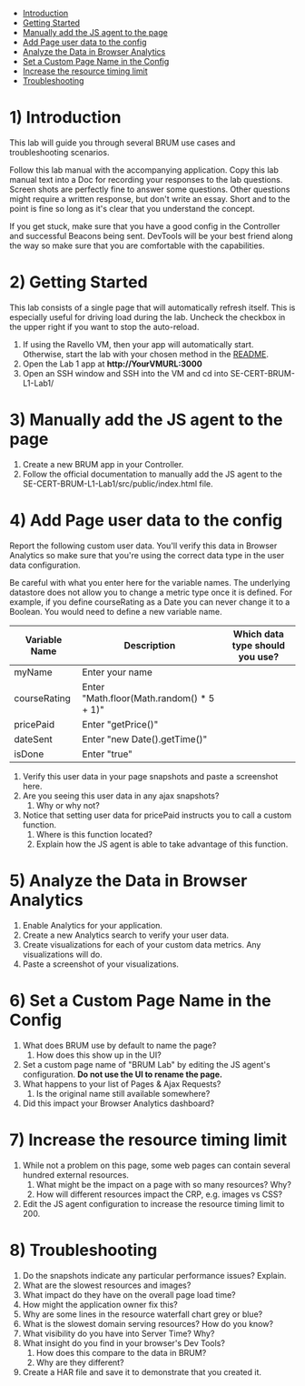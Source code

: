 - [Introduction](#introduction)
- [Getting Started](#getting-started)
- [Manually add the JS agent to the page](#manually-add-the-js-agent-to-the-page)
- [Add Page user data to the config](#add-page-user-data-to-the-config)
- [Analyze the Data in Browser Analytics](#analyze-the-data-in-browser-analytics)
- [Set a Custom Page Name in the Config](#set-a-custom-page-name-in-the-config)
- [Increase the resource timing limit](#increase-the-resource-timing-limit)
- [Troubleshooting](#troubleshooting)

# 1) Introduction

This lab will guide you through several BRUM use cases and troubleshooting scenarios.

Follow this lab manual with the accompanying application. Copy this lab manual text into a Doc for recording your responses to the lab questions. Screen shots are perfectly fine to answer some questions. Other questions might require a written response, but don't write an essay. Short and to the point is fine so long as it's clear that you understand the concept.

If you get stuck, make sure that you have a good config in the Controller and successful Beacons being sent. DevTools will be your best friend along the way so make sure that you are comfortable with the capabilities.

# 2) Getting Started

This lab consists of a single page that will automatically refresh itself. This is especially useful for driving load during the lab. Uncheck the checkbox in the upper right if you want to stop the auto-reload.

1. If using the Ravello VM, then your app will automatically start. Otherwise, start the lab with your chosen method in the [README](README.md).
1. Open the Lab 1 app at **http://YourVMURL:3000**
2. Open an SSH window and SSH into the VM and cd into SE-CERT-BRUM-L1-Lab1/

# 3) Manually add the JS agent to the page

1. Create a new BRUM app in your Controller.
1. Follow the official documentation to manually add the JS agent to the SE-CERT-BRUM-L1-Lab1/src/public/index.html file.

# 4) Add Page user data to the config

Report the following custom user data. You&#39;ll verify this data in Browser Analytics so make sure that you&#39;re using the correct data type in the user data configuration. 

Be careful with what you enter here for the variable names. The underlying datastore does not allow you to change a metric type once it is defined. For example, if you define courseRating as a Date you can never change it to a Boolean. You would need to define a new variable name.

| **Variable Name** | **Description** | **Which data type should you use?** |
| --- | --- | --- |
| myName | Enter your name |   |
| courseRating | Enter &quot;Math.floor(Math.random() \* 5 + 1)&quot; |   |
| pricePaid | Enter &quot;getPrice()&quot; |   |
| dateSent | Enter &quot;new Date().getTime()&quot; |   |
| isDone | Enter &quot;true&quot; |   |

1. Verify this user data in your page snapshots and paste a screenshot here.
2. Are you seeing this user data in any ajax snapshots?
   1. Why or why not?
3. Notice that setting user data for pricePaid instructs you to call a custom function.
   1. Where is this function located?
   2. Explain how the JS agent is able to take advantage of this function.

# 5) Analyze the Data in Browser Analytics

1. Enable Analytics for your application.
2. Create a new Analytics search to verify your user data.
3. Create visualizations for each of your custom data metrics. Any visualizations will do.
4. Paste a screenshot of your visualizations.

# 6) Set a Custom Page Name in the Config

1. What does BRUM use by default to name the page?
   1. How does this show up in the UI?
2. Set a custom page name of &quot;BRUM Lab&quot; by editing the JS agent&#39;s configuration. **Do not use the UI to rename the page.**
3. What happens to your list of Pages &amp; Ajax Requests?
   1. Is the original name still available somewhere?
4. Did this impact your Browser Analytics dashboard?

# 7) Increase the resource timing limit

1. While not a problem on this page, some web pages can contain several hundred external resources.
   1. What might be the impact on a page with so many resources? Why?
   2. How will different resources impact the CRP, e.g. images vs CSS?
2. Edit the JS agent configuration to increase the resource timing limit to 200.

# 8) Troubleshooting

1. Do the snapshots indicate any particular performance issues? Explain.
2. What are the slowest resources and images?
3. What impact do they have on the overall page load time?
4. How might the application owner fix this?
5. Why are some lines in the resource waterfall chart grey or blue?
6. What is the slowest domain serving resources? How do you know?
7. What visibility do you have into Server Time? Why?
8. What insight do you find in your browser&#39;s Dev Tools?
   1. How does this compare to the data in BRUM?
   2. Why are they different?
9. Create a HAR file and save it to demonstrate that you created it.
